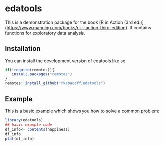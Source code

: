 
# edatools

<!-- badges: start -->
<!-- badges: end -->

This is a demonstration package for the book [R in Action (3rd ed.)]
(https://www.manning.com/books/r-in-action-third-edition).
It contains functions for exploratory data analysis.

## Installation

You can install the development version of edatools like so:

``` r
if(!require(remotes)){
   install.packages("remotes")
}
remotes::install_github("rkabacoff/edatools")
```

## Example

This is a basic example which shows you how to solve a common problem:

``` r
library(edatools)
## basic example code
df_info<- contents(happiness)
df_info
plot(df_info)
```

